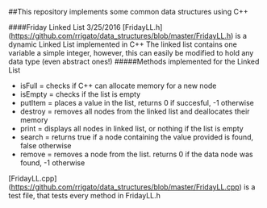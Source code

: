 ##This repository implements some common data structures using C++

####Friday Linked List 3/25/2016
[FridayLL.h] (https://github.com/rrigato/data_structures/blob/master/FridayLL.h) is a dynamic Linked List implemented in C++
The linked list contains one variable a simple integer, however, this can easily be modified to hold any data type (even abstract ones!)
#####Methods implemented for the Linked List
* isFull = checks if C++ can allocate memory for a new node
* isEmpty = checks if the list is empty
*	putItem = places a value in the list, returns 0 if succesful, -1 otherwise
* destroy = removes all nodes from the linked list and deallocates their memory
* print = displays all nodes in linked list, or nothing if the list is empty
* search = returns true if a node containing the value provided is found, false otherwise
* remove = removes a node from the list. returns 0 if the data node was found, -1 otherwise

[FridayLL.cpp] (https://github.com/rrigato/data_structures/blob/master/FridayLL.cpp) is a test file, that tests every method in FridayLL.h
